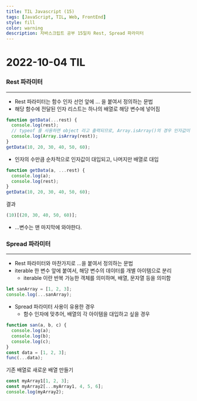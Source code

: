 ```yaml
---
title: TIL Javascript (15)
tags: [JavaScript, TIL, Web, FrontEnd]
style: fill
color: warning
description: 자바스크립트 공부 15일차 Rest, Spread 파라미터
---
```


# 2022-10-04 TIL

### Rest 파라미터

---

- Rest 파라미터는 함수 인자 선언 앞에 … 을 붙여서 정의하는 문법
- 해당 함수에 전달된 인자 리스트는 하나의 배열로 해당 변수에 넣어짐

```jsx
function getData(...rest) {
  console.log(rest);
  // typeof 를 사용하면 object 라고 출력되므로, Array.isArray()의 경우 인자값이 배열이면 true를 리턴
  console.log(Array.isArray(rest));
}
getData(10, 20, 30, 40, 50, 60);
```

- 인자의 수만큼 순차적으로 인자값이 대입되고, 나머지만 배열로 대입

```jsx
function getData(a, ...rest) {
  console.log(a);
  console.log(rest);
}
getData(10, 20, 30, 40, 50, 60);
```

결과

```jsx
(10)[(20, 30, 40, 50, 60)];
```

- …변수는 맨 마지막에 와야한다.

### Spread 파라미터

---

- Rest 파라미터와 마찬가지로 …을 붙여서 정의하는 문법
- iterable 한 변수 앞에 붙여서, 해당 변수의 데이터를 개별 아이템으로 분리
  - iterable 이란 반복 가능한 객체를 의미하며, 배열, 문자열 등을 의미함

```jsx
let sanArray = [1, 2, 3];
console.log(...sanArray);
```

- Spread 파라미터 사용이 유용한 경우
  - 함수 인자에 맞추어, 배열의 각 아이템을 대입하고 싶을 경우

```jsx
function san(a, b, c) {
  console.log(a);
  console.log(b);
  console.log(c);
}
const data = [1, 2, 3];
func(...data);
```

기존 배열로 새로운 배열 만들기

```jsx
const myArray1[1, 2, 3];
const myArray2[...myArray1, 4, 5, 6];
console.log(myArray2);
```
